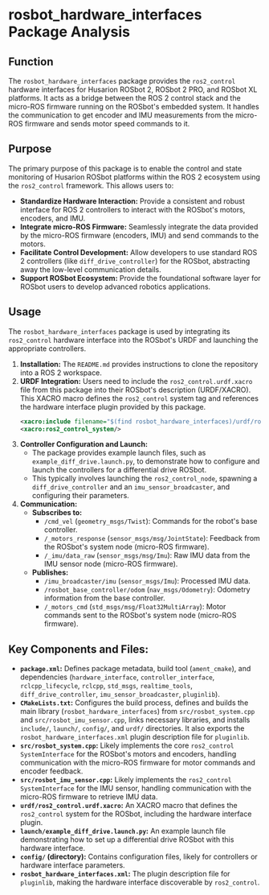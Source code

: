 # rosbot_hardware_interfaces Package Analysis

## Function

The `rosbot_hardware_interfaces` package provides the `ros2_control` hardware interfaces for Husarion ROSbot 2, ROSbot 2 PRO, and ROSbot XL platforms. It acts as a bridge between the ROS 2 control stack and the micro-ROS firmware running on the ROSbot's embedded system. It handles the communication to get encoder and IMU measurements from the micro-ROS firmware and sends motor speed commands to it.

## Purpose

The primary purpose of this package is to enable the control and state monitoring of Husarion ROSbot platforms within the ROS 2 ecosystem using the `ros2_control` framework. This allows users to:

*   **Standardize Hardware Interaction:** Provide a consistent and robust interface for ROS 2 controllers to interact with the ROSbot's motors, encoders, and IMU.
*   **Integrate micro-ROS Firmware:** Seamlessly integrate the data provided by the micro-ROS firmware (encoders, IMU) and send commands to the motors.
*   **Facilitate Control Development:** Allow developers to use standard ROS 2 controllers (like `diff_drive_controller`) for the ROSbot, abstracting away the low-level communication details.
*   **Support ROSbot Ecosystem:** Provide the foundational software layer for ROSbot users to develop advanced robotics applications.

## Usage

The `rosbot_hardware_interfaces` package is used by integrating its `ros2_control` hardware interface into the ROSbot's URDF and launching the appropriate controllers.

1.  **Installation:** The `README.md` provides instructions to clone the repository into a ROS 2 workspace.
2.  **URDF Integration:** Users need to include the `ros2_control.urdf.xacro` file from this package into their ROSbot's description (URDF/XACRO). This XACRO macro defines the `ros2_control` system tag and references the hardware interface plugin provided by this package.
    ```xml
    <xacro:include filename="$(find rosbot_hardware_interfaces)/urdf/ros2_control.urdf.xacro" />
    <xacro:ros2_control_system/>
    ```
3.  **Controller Configuration and Launch:**
    *   The package provides example launch files, such as `example_diff_drive.launch.py`, to demonstrate how to configure and launch the controllers for a differential drive ROSbot.
    *   This typically involves launching the `ros2_control_node`, spawning a `diff_drive_controller` and an `imu_sensor_broadcaster`, and configuring their parameters.
4.  **Communication:**
    *   **Subscribes to:**
        *   `/cmd_vel` (`geometry_msgs/Twist`): Commands for the robot's base controller.
        *   `/_motors_response` (`sensor_msgs/msg/JointState`): Feedback from the ROSbot's system node (micro-ROS firmware).
        *   `/_imu/data_raw` (`sensor_msgs/msg/Imu`): Raw IMU data from the IMU sensor node (micro-ROS firmware).
    *   **Publishes:**
        *   `/imu_broadcaster/imu` (`sensor_msgs/Imu`): Processed IMU data.
        *   `/rosbot_base_controller/odom` (`nav_msgs/Odometry`): Odometry information from the base controller.
        *   `/_motors_cmd` (`std_msgs/msg/Float32MultiArray`): Motor commands sent to the ROSbot's system node (micro-ROS firmware).

## Key Components and Files:

*   **`package.xml`:** Defines package metadata, build tool (`ament_cmake`), and dependencies (`hardware_interface`, `controller_interface`, `rclcpp_lifecycle`, `rclcpp`, `std_msgs`, `realtime_tools`, `diff_drive_controller`, `imu_sensor_broadcaster`, `pluginlib`).
*   **`CMakeLists.txt`:** Configures the build process, defines and builds the main library (`rosbot_hardware_interfaces`) from `src/rosbot_system.cpp` and `src/rosbot_imu_sensor.cpp`, links necessary libraries, and installs `include/`, `launch/`, `config/`, and `urdf/` directories. It also exports the `rosbot_hardware_interfaces.xml` plugin description file for `pluginlib`.
*   **`src/rosbot_system.cpp`:** Likely implements the core `ros2_control` `SystemInterface` for the ROSbot's motors and encoders, handling communication with the micro-ROS firmware for motor commands and encoder feedback.
*   **`src/rosbot_imu_sensor.cpp`:** Likely implements the `ros2_control` `SystemInterface` for the IMU sensor, handling communication with the micro-ROS firmware to retrieve IMU data.
*   **`urdf/ros2_control.urdf.xacro`:** An XACRO macro that defines the `ros2_control` system for the ROSbot, including the hardware interface plugin.
*   **`launch/example_diff_drive.launch.py`:** An example launch file demonstrating how to set up a differential drive ROSbot with this hardware interface.
*   **`config/` (directory):** Contains configuration files, likely for controllers or hardware interface parameters.
*   **`rosbot_hardware_interfaces.xml`:** The plugin description file for `pluginlib`, making the hardware interface discoverable by `ros2_control`.
